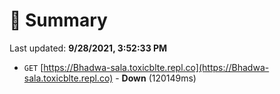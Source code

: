 # 📖 Summary
Last updated: **9/28/2021, 3:52:33 PM**

- `GET` [https://Bhadwa-sala.toxicblte.repl.co](https://Bhadwa-sala.toxicblte.repl.co) - **Down** (120149ms)
